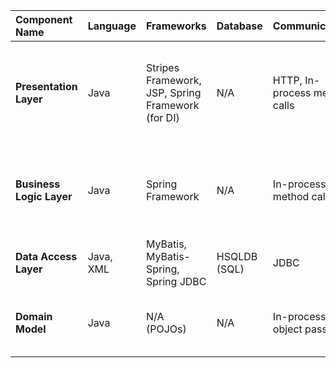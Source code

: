 | Component Name | Language | Frameworks | Database | Communication | Patterns |
| :--- | :--- | :--- | :--- | :--- | :--- |
| **Presentation Layer** | Java | Stripes Framework, JSP, Spring Framework (for DI) | N/A | HTTP, In-process method calls | Model-View-Controller (MVC), Session Management, Dependency Injection (DI) |
| **Business Logic Layer** | Java | Spring Framework | N/A | In-process method calls | Service Layer, Transactional Service, Dependency Injection (DI), Facade |
| **Data Access Layer** | Java, XML | MyBatis, MyBatis-Spring, Spring JDBC | HSQLDB (SQL) | JDBC | Data Mapper, Repository |
| **Domain Model** | Java | N/A (POJOs) | N/A | In-process object passing | Plain Old Java Object (POJO), Data Transfer Object (DTO) |